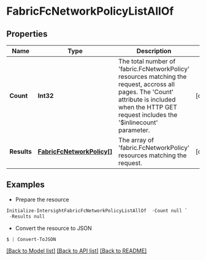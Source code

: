# FabricFcNetworkPolicyListAllOf
## Properties

Name | Type | Description | Notes
------------ | ------------- | ------------- | -------------
**Count** | **Int32** | The total number of &#39;fabric.FcNetworkPolicy&#39; resources matching the request, accross all pages. The &#39;Count&#39; attribute is included when the HTTP GET request includes the &#39;$inlinecount&#39; parameter. | [optional] 
**Results** | [**FabricFcNetworkPolicy[]**](FabricFcNetworkPolicy.md) | The array of &#39;fabric.FcNetworkPolicy&#39; resources matching the request. | [optional] 

## Examples

- Prepare the resource
```powershell
Initialize-IntersightFabricFcNetworkPolicyListAllOf  -Count null `
 -Results null
```

- Convert the resource to JSON
```powershell
$ | Convert-ToJSON
```

[[Back to Model list]](../README.md#documentation-for-models) [[Back to API list]](../README.md#documentation-for-api-endpoints) [[Back to README]](../README.md)

